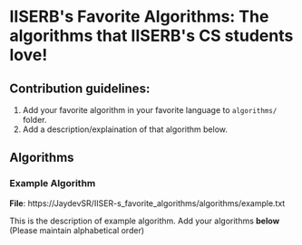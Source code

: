 # IISERB's Favorite Algorithms: The algorithms that IISERB's CS students love!

## Contribution guidelines:

1. Add your favorite algorithm in your favorite language to `algorithms/` folder.
2. Add a description/explaination of that algorithm below.

## Algorithms

### Example Algorithm

**File**: https://JaydevSR/IISER-s_favorite_algorithms/algorithms/example.txt

This is the description of example algorithm. Add your algorithms **below** (Please maintain alphabetical order)
